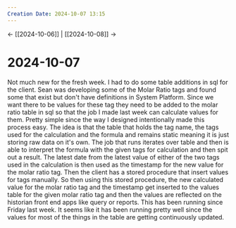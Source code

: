 ```yaml
---
Creation Date: 2024-10-07 13:15
---
```


<- [[2024-10-06]] | [[2024-10-08]]  ->

# 2024-10-07
Not much new for the fresh week. I had to do some table additions in sql for the client. Sean was developing some of the Molar Ratio tags and found some that exist but don't have definitions in System Platform. Since we want there to be values for these tag they need to be added to the molar ratio table in sql so that the job I made last week can calculate values for them. Pretty simple since the way I designed intentionally made this process easy. The idea is that the table that holds the tag name, the tags used for the calculation and the formula and remains static meaning it is just storing raw data on it's own. The job that runs iterates over table and then is able to interpret the formula with the given tags for calculation and then spit out a result. The latest date from the latest value of either of the two tags used in the calculation is then used as the timestamp for the new value for the molar ratio tag.  Then the client has a stored procedure that insert values for tags manually. So then using this stored procedure, the new calculated value for the molar ratio tag and the timestamp get inserted to the values table for the given molar ratio tag and then the values are reflected on the historian front end apps like query or reports. This has been running since Friday last week. It seems like it has been running pretty well since the values for most of the things in the table are getting continuously updated.